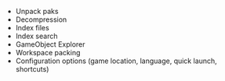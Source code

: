 * Unpack paks
* Decompression
* Index files
* Index search
* GameObject Explorer
* Workspace packing
* Configuration options (game location, language, quick launch, shortcuts)